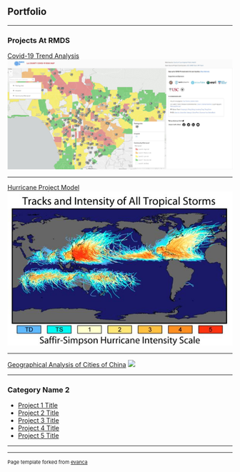 ## Portfolio

---

### Projects At RMDS

[Covid-19 Trend Analysis](/Covid_19_Trend_Page)
<img src="images/la_county_risk_map.JPG?raw=true"/>

---
[Hurricane Project Model](/Hurricane_Prediction_Model)
<img src="images/hurricane_track.jpg?raw=true"/>

---
[Geographical Analysis of Cities of China](http://example.com/)
<img src="images/dummy_thumbnail.jpg?raw=true"/>

---

### Category Name 2

- [Project 1 Title](http://example.com/)
- [Project 2 Title](http://example.com/)
- [Project 3 Title](http://example.com/)
- [Project 4 Title](http://example.com/)
- [Project 5 Title](http://example.com/)

---




---
<p style="font-size:11px">Page template forked from <a href="https://github.com/evanca/quick-portfolio">evanca</a></p>
<!-- Remove above link if you don't want to attibute -->
